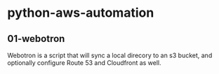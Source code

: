 # python-aws-automation

## 01-webotron

Webotron is a script that will sync a local direcory to an s3 bucket, and optionally configure Route 53 and Cloudfront as well.
